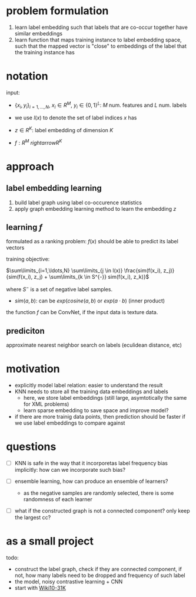 # problem formulation

1. learn label embedding such that labels that are co-occur together have similar embeddings
2. learn function that maps training instance to label embedding space, such that the mapped vector is "close" to embeddings of the label that the training instance has

# notation

input:

- $`\{x_i, y_i\}_{i=1, \ldots, N}`$, $`x_i \in R^M`$, $`y_i \in \{0, 1\}^L`$: $`M`$ num. features and $`L`$ num. labels
- we use $`l(x)`$ to denote the set of label indices $`x`$ has

- $`z \in R^{K}`$: label embedding of dimension $`K`$
- $`f: R^M \ rightarrow R^{K}`$

# approach

## label embedding learning

1. build label graph using label co-occurence statistics
2. apply graph embedding learning method to learn the embedding $`z`$

## learning $`f`$

formulated as a ranking problem: $`f(x)`$ should be able to predict its label vectors

training objective:


$`\sum\limits_{i=1,\ldots,N} \sum\limits_{j \in l(x)} \frac{sim(f(x_i), z_j)}{sim(f(x_i), z_j) + \sum\limits_{k \in S^{-}} sim(f(x_i), z_k)}`$

where $`S^{-}`$ is a set of negative label samples. 

- $`sim(a, b)`$: can be $`exp(cosine(a, b)`$ or $`exp(a \cdot b)`$ (inner product)

the function $`f`$ can be ConvNet, if the input data is texture data.


## prediciton

approximate nearest neighbor search on labels (eculidean distance, etc)

# motivation

- explicitly model label relation: easier to understand the result
- KNN needs to store all the training data embeddings and labels
  - here, we store label embeddings (still large, asymtotically the same for XML problems)
  - learn sparse embedding to save space and improve model?
- if there are more trainig data points, then prediction should be faster if we use label embeddings to compare against


# questions

- [ ] KNN is safe in the way that it incorporetas label frequency bias implicitly: how can we incorporate such bias?
- [ ] ensemble learning, how can produce an ensemble of learners?
  - as the negative samples are randomly selected, there is some randomness of each learner
- [ ] what if the constructed graph is not a connected component? only keep the largest cc?


# as a small project

todo:

- construct the label graph, check if they are connected component, if not, how many labels need to be dropped and frequency of such label
- the model, noisy contrastive learning + CNN
- start with [Wiki10-31K](http://manikvarma.org/downloads/XC/XMLRepository.html)


